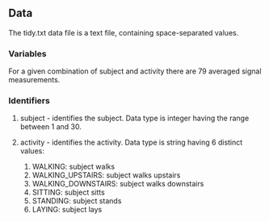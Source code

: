<h2>Data</h2>

The tidy.txt data file is a text file, containing space-separated values.

<h3>Variables</h3>
For a given combination of subject and activity there are 79 averaged signal measurements.

<h3>Identifiers</h3>

1. subject - identifies the subject. Data type is integer having the range between 1 and 30.
1. activity - identifies the activity. Data type is string having 6 distinct values:

	1. WALKING: subject walks
	1. WALKING_UPSTAIRS: subject walks upstairs
	1. WALKING_DOWNSTAIRS: subject walks downstairs
	1. SITTING: subject sitts
	1. STANDING: subject stands
	1. LAYING: subject lays
